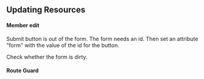 ## Updating Resources

#### Member edit

Submit button is out of the form. The form needs an id. Then set an attribute "form" with the value of the id for the button.

Check whether the form is dirty.

#### Route Guard
